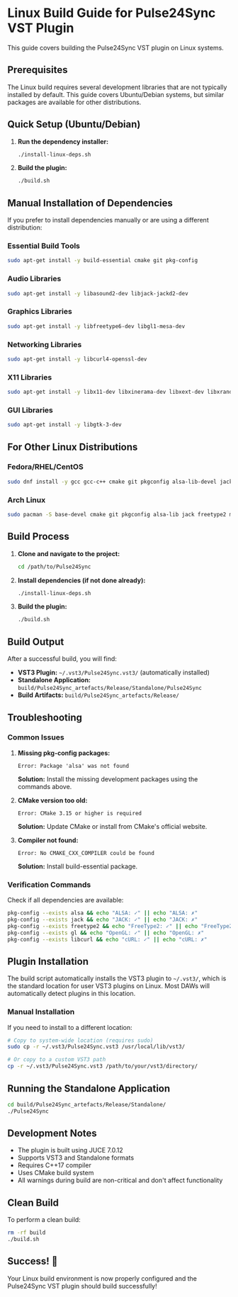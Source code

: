 # Linux Build Guide for Pulse24Sync VST Plugin

This guide covers building the Pulse24Sync VST plugin on Linux systems.

## Prerequisites

The Linux build requires several development libraries that are not typically installed by default. This guide covers Ubuntu/Debian systems, but similar packages are available for other distributions.

## Quick Setup (Ubuntu/Debian)

1. **Run the dependency installer:**
   ```bash
   ./install-linux-deps.sh
   ```

2. **Build the plugin:**
   ```bash
   ./build.sh
   ```

## Manual Installation of Dependencies

If you prefer to install dependencies manually or are using a different distribution:

### Essential Build Tools
```bash
sudo apt-get install -y build-essential cmake git pkg-config
```

### Audio Libraries
```bash
sudo apt-get install -y libasound2-dev libjack-jackd2-dev
```

### Graphics Libraries
```bash
sudo apt-get install -y libfreetype6-dev libgl1-mesa-dev
```

### Networking Libraries
```bash
sudo apt-get install -y libcurl4-openssl-dev
```

### X11 Libraries
```bash
sudo apt-get install -y libx11-dev libxinerama-dev libxext-dev libxrandr-dev libxcursor-dev libxcomposite-dev
```

### GUI Libraries
```bash
sudo apt-get install -y libgtk-3-dev
```

## For Other Linux Distributions

### Fedora/RHEL/CentOS
```bash
sudo dnf install -y gcc gcc-c++ cmake git pkgconfig alsa-lib-devel jack-audio-connection-kit-devel freetype-devel mesa-libGL-devel libcurl-devel libX11-devel libXinerama-devel libXext-devel libXrandr-devel libXcursor-devel libXcomposite-devel gtk3-devel
```

### Arch Linux
```bash
sudo pacman -S base-devel cmake git pkgconfig alsa-lib jack freetype2 mesa libcurl libx11 libxinerama libxext libxrandr libxcursor libxcomposite gtk3
```

## Build Process

1. **Clone and navigate to the project:**
   ```bash
   cd /path/to/Pulse24Sync
   ```

2. **Install dependencies (if not done already):**
   ```bash
   ./install-linux-deps.sh
   ```

3. **Build the plugin:**
   ```bash
   ./build.sh
   ```

## Build Output

After a successful build, you will find:

- **VST3 Plugin:** `~/.vst3/Pulse24Sync.vst3/` (automatically installed)
- **Standalone Application:** `build/Pulse24Sync_artefacts/Release/Standalone/Pulse24Sync`
- **Build Artifacts:** `build/Pulse24Sync_artefacts/Release/`

## Troubleshooting

### Common Issues

1. **Missing pkg-config packages:**
   ```
   Error: Package 'alsa' was not found
   ```
   **Solution:** Install the missing development packages using the commands above.

2. **CMake version too old:**
   ```
   Error: CMake 3.15 or higher is required
   ```
   **Solution:** Update CMake or install from CMake's official website.

3. **Compiler not found:**
   ```
   Error: No CMAKE_CXX_COMPILER could be found
   ```
   **Solution:** Install build-essential package.

### Verification Commands

Check if all dependencies are available:
```bash
pkg-config --exists alsa && echo "ALSA: ✓" || echo "ALSA: ✗"
pkg-config --exists jack && echo "JACK: ✓" || echo "JACK: ✗"
pkg-config --exists freetype2 && echo "FreeType2: ✓" || echo "FreeType2: ✗"
pkg-config --exists gl && echo "OpenGL: ✓" || echo "OpenGL: ✗"
pkg-config --exists libcurl && echo "cURL: ✓" || echo "cURL: ✗"
```

## Plugin Installation

The build script automatically installs the VST3 plugin to `~/.vst3/`, which is the standard location for user VST3 plugins on Linux. Most DAWs will automatically detect plugins in this location.

### Manual Installation

If you need to install to a different location:

```bash
# Copy to system-wide location (requires sudo)
sudo cp -r ~/.vst3/Pulse24Sync.vst3 /usr/local/lib/vst3/

# Or copy to a custom VST3 path
cp -r ~/.vst3/Pulse24Sync.vst3 /path/to/your/vst3/directory/
```

## Running the Standalone Application

```bash
cd build/Pulse24Sync_artefacts/Release/Standalone/
./Pulse24Sync
```

## Development Notes

- The plugin is built using JUCE 7.0.12
- Supports VST3 and Standalone formats
- Requires C++17 compiler
- Uses CMake build system
- All warnings during build are non-critical and don't affect functionality

## Clean Build

To perform a clean build:
```bash
rm -rf build
./build.sh
```

## Success! 🎉

Your Linux build environment is now properly configured and the Pulse24Sync VST plugin should build successfully!